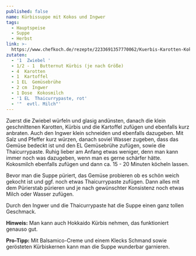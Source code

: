 ```yaml
---
published: false
name: Kürbissuppe mit Kokos und Ingwer
tags:
  - Hauptspeise
  - Suppe
  - Herbst
link: >-
  https://www.chefkoch.de/rezepte/2233691357770062/Kuerbis-Karotten-Kokos-Ingwer-Suppe.html
zutaten:
  - '1  Zwiebel '
  - 1/2 - 1  Butternut Kürbis (je nach Größe)
  - 4  Karotten
  - 1  Kartoffel
  - 1 EL  Gemüsebrühe
  - 2 cm  Ingwer
  - 1 Dose  Kokosmilch
  - '1 EL  Thaicurrypaste, rot'
  - '"  evtl. Milch"'
---
```

Zuerst die Zwiebel würfeln und glasig andünsten, danach die klein geschnittenen Karotten, Kürbis und die Kartoffel zufügen und ebenfalls kurz anbraten. Auch den Ingwer klein schneiden und ebenfalls dazugeben. Mit Salz und Pfeffer kurz würzen, danach soviel Wasser zugeben, dass das Gemüse bedeckt ist und den EL Gemüsebrühe zufügen, sowie die Thaicurrypaste. Ruhig lieber am Anfang etwas weniger, denn man kann immer noch was dazugeben, wenn man es gerne schärfer hätte. Kokosmilch ebenfalls zufügen und dann ca. 15 - 20 Minuten köcheln lassen.

Bevor man die Suppe püriert, das Gemüse probieren ob es schön weich gekocht ist und ggf. noch etwas Thaicurrypaste zufügen. Dann alles mit dem Pürierstab pürieren und je nach gewünschter Konsistenz noch etwas Milch oder Wasser zufügen.

Durch den Ingwer und die Thaicurrypaste hat die Suppe einen ganz tollen Geschmack.

**Hinweis:**  Man kann auch Hokkaido Kürbis nehmen, das funktioniert genauso gut. 

**Pro-Tipp:** Mit Balsamico-Creme und einem Klecks Schmand sowie gerösteten Kürbiskernen kann man die Suppe wunderbar garnieren.

